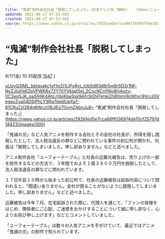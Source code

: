 ```yaml
---
title: “鬼滅”制作会社社長「脱税してしまった」（日本テレビ系（NNN）） - Yahoo!ニュース
updated: 2021-09-17 07:52:40Z
created: 2021-09-17 07:52:40Z
source: https://news.yahoo.co.jp/articles/292b1ed5e7cca66ff036974de10cf25797d14423
---
```


# “鬼滅”制作会社社長「脱税してしまった」

9/17(金) 10:35配信
[1547]()
[

[uUzvQ3lML_bkIqyakc1vFhcD1LjPo8yt_iUb5dR3d8r5m8rSD2r1Nf-NxZJIuHs6ZpVPWK6x72Y7tiYVkIajt5el_SCscNCnfWo8hjAozv-0C2eqSJK_pa5lHIK4AhLrtibiKbeSipl9ATrSIQVFkhki2hB0mV8cWtyc9VcrJGVegecZya04DSiPhLY3Rw1iieldUpYa7-81CRuZzI284n6WczOBJIEz7GvmZAbnJu8=](../_resources/uUzvQ3lML_bkIqyakc1vFhcD1LjPo8yt_iUb5dR3d8r5m8rSD2r1Nf-NxZJIuHs6ZpVPWK6x72Y7tiYVkIajt5el_SCscNCnfWo8hjAozv-0C2eqSJK_pa5lHIK4AhLrtibiKbeSipl9ATrSIQVFkhki2hB0mV8cWtyc9VcrJGVegecZya04DSiPhLY3Rw1iieldUpYa7-81CRuZzI284n6WczOBJIEz7GvmZAbnJu8=)   “鬼滅”制作会社社長「脱税してしまった」](https://news.yahoo.co.jp/articles/292b1ed5e7cca66ff036974de10cf25797d14423/images/000)

「鬼滅の刃」など人気アニメを制作する会社とその会社の社長が、所得を隠し脱税したとして、法人税法違反の罪などに問われている事件の初公判が開かれ、社長は「脱税してしまいました。申し訳ありません」などと述べました。

アニメ制作会社「ユーフォーテーブル」と社長の近藤光被告は、売り上げの一部を除外するなどの方法で、３年間でおよそ１億３８００万円を脱税したとして、法人税法違反の罪などに問われています。

１７日午前１０時から始まった初公判で、社長の近藤被告は起訴内容について問われると、「間違いありません。会社が困ることがないように脱税してしまいました。申し訳ありません」などと述べました。

近藤被告は今年７月、在宅起訴された際に、代理人を通じて、「ファンの皆様をはじめ、関係者にご心配、ご迷惑をおかけすることについて誠に申し訳なく、心よりお詫び申し上げます」などとコメントしていました。

「ユーフォーテーブル」は数々の人気アニメを手がけていて、最近ではアニメ「鬼滅の刃」の制作で知られています。